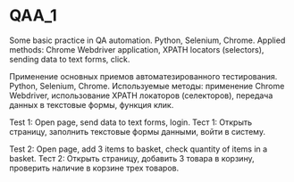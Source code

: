 # QAA_1
Some basic practice in QA automation.
Python, Selenium, Chrome.
Applied methods: Chrome Webdriver application, XPATH locators (selectors), sending data to text forms, click.

Применение основных приемов автоматезированного тестирования.
Python, Selenium, Chrome.
Используемые методы: применение Chrome Webdriver, использование XPATH локаторов (селекторов), передача данных в текстовые формы, функция клик.

Test 1: 
Open page, send data to text forms, login.
Тест 1:
Открыть страницу, заполнить текстовые формы данными, войти в систему.

Test 2:
Open page, add 3 items to basket, check quantity of items in a basket.
Тест 2:
Открыть страницу, добавить 3 товара в корзину, проверить наличие в корзине трех товаров.
